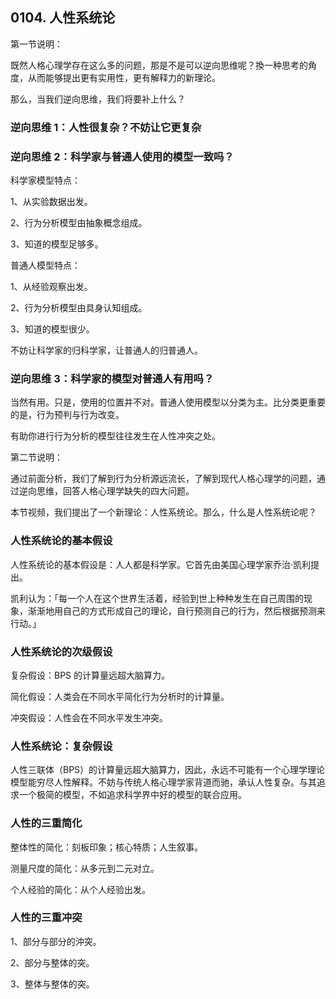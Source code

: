 ## 0104. 人性系统论

第一节说明：

既然人格心理学存在这么多的问题，那是不是可以逆向思维呢？換一种思考的角度，从而能够提出更有实用性，更有解释力的新理论。

那么，当我们逆向思维，我们将要补上什么？

### 逆向思维 1：人性很复杂？不妨让它更复杂

### 逆向思维 2：科学家与普通人使用的模型一致吗？

科学家模型特点：

1、从实验数据出发。

2、行为分析模型由抽象概念组成。

3、知道的模型足够多。

普通人模型特点：

1、从经验观察出发。

2、行为分析模型由具身认知组成。

3、知道的模型很少。

不妨让科学家的归科学家，让普通人的归普通人。

### 逆向思维 3：科学家的模型对普通人有用吗？

当然有用。只是，使用的位置并不对。普通人使用模型以分类为主。比分类更重要的是，行为预判与行为改变。

有助你进行行为分析的模型往往发生在人性冲突之处。



第二节说明：

通过前面分析，我们了解到行为分析源远流长，了解到现代人格心理学的问题，通过逆向思维，回答人格心理学缺失的四大问题。

本节视频，我们提出了一个新理论：人性系统论。那么，什么是人性系统论呢？

### 人性系统论的基本假设

人性系统论的基本假设是：人人都是科学家。它首先由美国心理学家乔治·凯利提出。

凯利认为：「每一个人在这个世界生活着，经验到世上种种发生在自己周围的现象，渐渐地用自己的方式形成自己的理论，自行预测自己的行为，然后根据预测来行动。」

### 人性系统论的次级假设

复杂假设：BPS 的计算量远超大脑算力。

简化假设：人类会在不同水平简化行为分析时的计算量。

冲突假设：人性会在不同水平发生冲突。

### 人性系统论：复杂假设

人性三联体（BPS）的计算量远超大脑算力，因此，永远不可能有一个心理学理论模型能穷尽人性解释。不妨与传统人格心理学家背道而驰，承认人性复杂。与其追求一个极简的模型，不如追求科学界中好的模型的联合应用。

### 人性的三重简化

整体性的简化：刻板印象；核心特质；人生叙事。

测量尺度的简化：从多元到二元对立。

个人经验的简化：从个人经验出发。

### 人性的三重冲突

1、部分与部分的沖突。

2、部分与整体的突。

3、整体与整体的突。

